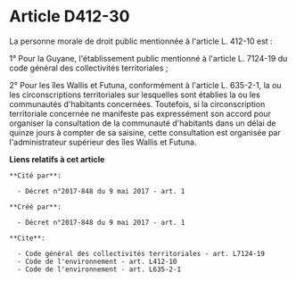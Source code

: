 # Article D412-30

La personne morale de droit public mentionnée à l'article L. 412-10 est : 

1° Pour la Guyane, l'établissement public mentionné à l'article L. 7124-19 du code général des collectivités territoriales ; 

2° Pour les îles Wallis et Futuna, conformément à l'article L. 635-2-1, la ou les circonscriptions territoriales sur
lesquelles sont établies la ou les communautés d'habitants concernées. Toutefois, si la circonscription territoriale
concernée ne manifeste pas expressément son accord pour organiser la consultation de la communauté d'habitants dans un délai
de quinze jours à compter de sa saisine, cette consultation est organisée par l'administrateur supérieur des îles Wallis et
Futuna.

**Liens relatifs à cet article**

	**Cité par**:

	  - Décret n°2017-848 du 9 mai 2017 - art. 1

	**Créé par**:

	  - Décret n°2017-848 du 9 mai 2017 - art. 1

	**Cite**:

	  - Code général des collectivités territoriales - art. L7124-19
	  - Code de l'environnement - art. L412-10
	  - Code de l'environnement - art. L635-2-1
